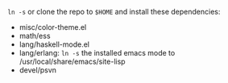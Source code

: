`ln -s` or clone the repo to `$HOME` and install these dependencies:

* misc/color-theme.el
* math/ess
* lang/haskell-mode.el
* lang/erlang: `ln -s` the installed emacs mode to /usr/local/share/emacs/site-lisp
* devel/psvn
